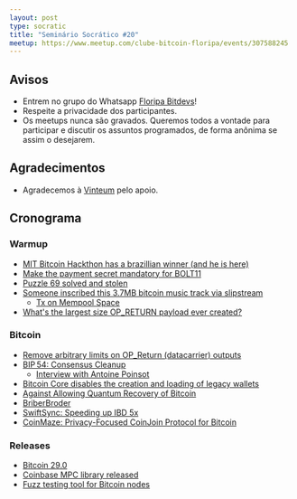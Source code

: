 ```yaml
---
layout: post
type: socratic
title: "Seminário Socrático #20"
meetup: https://www.meetup.com/clube-bitcoin-floripa/events/307588245
---
```


## Avisos

- Entrem no grupo do Whatsapp [Floripa Bitdevs](https://chat.whatsapp.com/FCQNp71ayTv4U1LNDDowXh)!
- Respeite a privacidade dos participantes.
- Os meetups nunca são gravados. Queremos todos a vontade para participar e discutir os assuntos programados, de forma anônima se assim o desejarem.

## Agradecimentos

- Agradecemos à [Vinteum](https://vinteum.org/) pelo apoio.

## Cronograma

### Warmup

* [MIT Bitcoin Hackthon has a brazillian winner (and he is here)](https://devpost.com/software/tanos)
* [Make the payment secret mandatory for BOLT11](https://github.com/lightning/bolts/pull/1242)
* [Puzzle 69 solved and stolen](https://mempool.space/pt/tx/a52c5046f3097a8c2bd3b9889df2fb47b104d47a16cc679d3357feec003db753)
* [Someone inscribed this 3.7MB bitcoin music track via slipstream](https://x.com/mononautical/status/1906647846398640531)
    - [Tx on Mempool Space](https://mempool.space/tx/62d17dd978f04e547b0156412c1706d4589ed9fb8aeeef804d694c405c6e0a10)
* [What's the largest size OP_RETURN payload ever created?](https://bitcoin.stackexchange.com/questions/126131/whats-the-largest-size-op-return-payload-ever-created)

### Bitcoin

* [Remove arbitrary limits on OP_Return (datacarrier) outputs](https://github.com/bitcoin/bitcoin/pull/32359)
* [BIP 54: Consensus Cleanup](https://github.com/bitcoin/bips/pull/1800)
    - [Interview with Antoine Poinsot](https://www.youtube.com/watch?v=-LGpW2PKwHA)
* [Bitcoin Core disables the creation and loading of legacy wallets](https://github.com/bitcoin/bitcoin/issues/31250)
* [Against Allowing Quantum Recovery of Bitcoin](https://mailing-list.bitcoindevs.xyz/bitcoindev/CADL_X_cF=UKVa7CitXReMq8nA_4RadCF==kU4YG+0GYN97P6hQ@mail.gmail.com/#r)
* [BriberBroder](https://x.com/0x_orkun/status/1919383909717954584)
* [SwiftSync: Speeding up IBD 5x](https://delvingbitcoin.org/t/swiftsync-speeding-up-ibd-with-pre-generated-hints-poc/1562)
* [CoinMaze: Privacy-Focused CoinJoin Protocol for Bitcoin](https://eprint.iacr.org/2025/747)

### Releases

* [Bitcoin 29.0](https://github.com/bitcoin/bitcoin/blob/master/doc/release-notes/release-notes-29.0.md#notable-changes)
* [Coinbase MPC library released](https://www.coinbase.com/pt-br/blog/innovation-matters-coinbase-breaks-new-ground-with-mpc-security-technology)
* [Fuzz testing tool for Bitcoin nodes](https://github.com/dergoegge/fuzzamoto)
